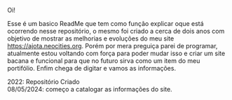 Oi!

Esse é um basico ReadMe que tem como função explicar oque está ocorrendo nesse repositório, o mesmo foi criado a cerca de dois anos com objetivo de mostrar as melhorias e evoluções do meu site https://ajota.neocities.org. Porém por mera preguiça parei de programar, atualmente estou voltando com força para poder mudar isso e criar um site bacana e funcional para que no futuro sirva como um item do meu portifólio.
 Enfim chega de digitar e vamos as informações.

2022: Repositório Criado
<br>
08/05/2024: começo a catalogar as informações do site.
